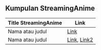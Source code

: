 ## Kumpulan StreamingAnime

Title StreamingAnime | Link
------------ | -------------
Nama atau judul | [Link](http://link_kamu.com)
Nama atau judul | [Link](http://link_kamu.com), [Link2](http://link_kamu.com)